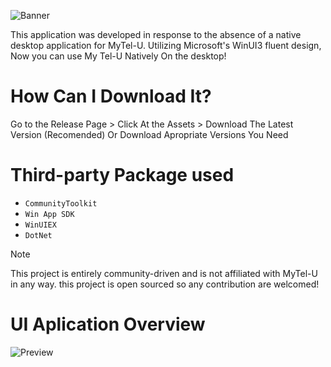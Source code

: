 ![Banner](https://github.com/GID0317/MyTel-U_WinUI3/assets/108791227/5ab35671-2aaa-4957-abf7-ad8ddb9107fd)

This application was developed in response to the absence of a native desktop application for MyTel-U. Utilizing Microsoft's WinUI3 fluent design, Now you can use My Tel-U Natively On the desktop!

# How Can I Download It?
Go to the Release Page > Click At the Assets > Download The Latest Version (Recomended) Or Download Apropriate Versions You Need

# Third-party Package used
- `CommunityToolkit`
- `Win App SDK`
- `WinUIEX`
- `DotNet`

> [!NOTE]
> This project is entirely community-driven and is not affiliated with MyTel-U in any way. this project is open sourced so any contribution are welcomed! 

# UI Aplication Overview
![Preview](https://github.com/GID0317/MyTel-U_WinUI3/assets/108791227/33094ae5-14f8-49b6-9bac-f40a5b559dbf)

